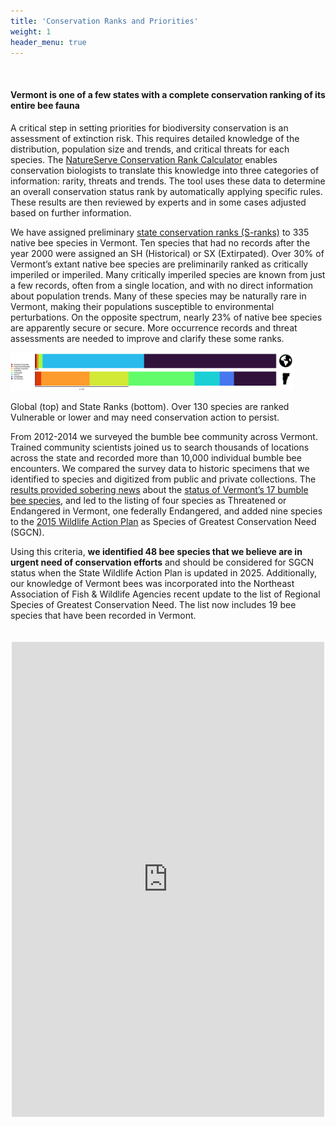 ```yaml
---
title: 'Conservation Ranks and Priorities'
weight: 1
header_menu: true
---
```

<br>
<div class="lead">
<h4>
Vermont is one of a few states with a complete conservation ranking of its entire bee fauna
</h4>
</div>

A critical step in setting priorities for biodiversity conservation is an assessment of extinction risk. This requires detailed knowledge of the distribution, population size and trends, and critical threats for each species. The <a href="https://www.natureserve.org/products/conservation-rank-calculator" target="blank_"><u>NatureServe Conservation Rank Calculator</u></a> enables conservation biologists to translate this knowledge into three categories of information: rarity, threats and trends. The tool uses these data to determine an overall conservation status rank by automatically applying specific rules. These results are then reviewed by experts and in some cases adjusted based on further information.

We have assigned preliminary <a href="https://vtfishandwildlife.com/sites/fishandwildlife/files/documents/Learn%20More/Library/REPORTS%20AND%20DOCUMENTS/NONGAME%20AND%20NATURAL%20HERITAGE/ENDANGERED%2C%20THREATENED%20AND%20RARE%20SPECIES%20LISTS/Explanation-of-Legal-Status-and-Information-Ranks.pdf" target="blank_"><u>state conservation ranks (S-ranks)</u></a> to 335 native bee species in Vermont. Ten species that had no records after the year 2000 were assigned an SH (Historical) or SX (Extirpated). Over 30% of Vermont’s extant native bee species are preliminarily ranked as critically imperiled or imperiled. Many critically imperiled species are known from just a few records, often from a single location, and with no direct information about population trends. Many of these species may be naturally rare in Vermont, making their populations susceptible to environmental perturbations. On the opposite spectrum, nearly 23% of native bee species are apparently secure or secure. More occurrence records and threat assessments are needed to improve and clarify these some ranks.

<img src="images/Bee_State_Global.png" alt="S_ranks_G_ranks_VT_bees.png" style="width: 90%; height=12.15%">
<p class="caption">Global (top) and State Ranks (bottom). Over 130 species are ranked Vulnerable or lower and may need conservation action to persist.</p>

From 2012-2014 we surveyed the bumble bee community across Vermont. Trained community scientists joined us to search thousands of locations across the state and recorded more than 10,000 individual bumble bee encounters. We compared the survey data to historic specimens that we identified to species and digitized from public and private collections. The <a href=”https://vtecostudies.org/blog/study-reveals-striking-decline-of-vermonts-bumble-bees/” target=”blank_”>results provided sobering news</a> about the <a href= “https://val.vtecostudies.org/projects/bumble-bee-atlas/species/ target=”blank_””>status of Vermont’s 17 bumble bee species</a>, and led to the listing of four species as Threatened or Endangered in Vermont, one federally Endangered, and added nine species to the <a href=”https://vtfishandwildlife.com/about-us/budget-and-planning/wildlife-action-plan” target=”blank_”>2015 Wildlife Action Plan</a> as Species of Greatest Conservation Need (SGCN).

Using this criteria, <b>we identified 48 bee species that we believe are in urgent need of conservation efforts</b> and should be considered for SGCN status when the State Wildlife Action Plan is updated in 2025. Additionally, our knowledge of Vermont bees was incorporated into the Northeast Association of Fish & Wildlife Agencies recent update to the list of Regional Species of Greatest Conservation Need. The list now includes 19 bee species that have been recorded in Vermont.

<div class = "row" style="display: flex; justify-content: center;">
<div class="col-lg-8 h_iframe">
<iframe style="height:760px;max-width:750px;min-width:500px;padding:20px;" src="https://vtatlasoflife.org/SOBees_2022/Watchlist_table.html" frameBorder="0" allowtransparency="true">
</iframe>
</div>
</div>
